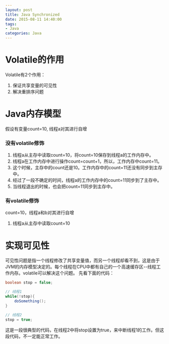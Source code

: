 ```yaml
---
layout: post
title: Java Synchronized
date: 2015-08-11 14:40:00
tags:
- Java
categories: Java
---
```


# Volatile的作用
Volatile有2个作用：
1. 保证共享变量的可见性
2. 解决重排序问题

# Java内存模型
假设有变量count=10, 线程a对其进行自增
### 没有volatile修饰
1. 线程a从主存中读取count=10，将count=10保存到线程a的工作内存中。
2. 线程a在工作内存中进行操作count=count+1，所以，工作内存中count=11。
3. 这个时候，主存中的count还是10。工作内存中的count=11还没有同步到主存中。
4. 经过了一段不确定的时间，线程a的工作内存中的count=11同步到了主存中。
5. 当线程退出的时候，也会把count=11同步到主存中。

### 有volatile修饰
count=10，线程a和b对其进行自增
1. 线程a从主存中读取count=10





# 实现可见性
可见性问题是指一个线程修改了共享变量值，而另一个线程却看不到，这是由于JVM的内存模型决定的。每个线程在CPU中都有自己的一个高速缓存区--线程工作内存。volatile可以解决这个问题。
先看下面的代码：
```java
boolean stop = false;

// 线程1
while(!stop){
    doSomething();
}

// 线程2
stop = true;
```
这是一段很典型的代码，在线程2中将stop设置为true，来中断线程1的工作。但这段代码，不一定能正常工作。

